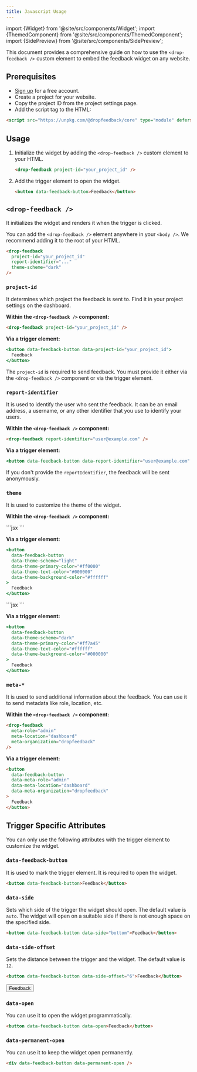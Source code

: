 ```yaml
---
title: Javascript Usage
---
```


import {Widget} from '@site/src/components/Widget';
import {ThemedComponent} from '@site/src/components/ThemedComponent';
import {SidePreview} from '@site/src/components/SidePreview';

This document provides a comprehensive guide on how to use the `<drop-feedback />` custom element to embed the feedback widget on any website.

## Prerequisites

- [Sign up](https://dropfeedback.com/signup) for a free account.
- Create a project for your website.
- Copy the project ID from the project settings page.
- Add the script tag to the HTML:

```html
<script src="https://unpkg.com/@dropfeedback/core" type="module" defer></script>
```

## Usage

1. Initialize the widget by adding the `<drop-feedback />` custom element to your HTML.

   ```html
   <drop-feedback project-id="your_project_id" />
   ```

2. Add the trigger element to open the widget.

   ```html
   <button data-feedback-button>Feedback</button>
   ```

## `<drop-feedback />`

It initializes the widget and renders it when the trigger is clicked.

You can add the `<drop-feedback />` element anywhere in your `<body />`. We recommend adding it to the root of your HTML.

```html
<drop-feedback
  project-id="your_project_id"
  report-identifier="..."
  theme-scheme="dark"
/>
```

### `project-id`

It determines which project the feedback is sent to. Find it in your project settings on the dashboard.

**Within the `<drop-feedback />` component:**

```html
<drop-feedback project-id="your_project_id" />
```

**Via a trigger element:**

```jsx
<button data-feedback-button data-project-id="your_project_id">
  Feedback
</button>
```

The `project-id` is required to send feedback. You must provide it either via the `<drop-feedback />` component or via the trigger element.

### `report-identifier`

It is used to identify the user who sent the feedback. It can be an email address, a username, or any other identifier that you use to identify your users.

**Within the `<drop-feedback />` component:**

```html
<drop-feedback report-identifier="user@example.com" />
```

**Via a trigger element:**

```jsx
<button data-feedback-button data-report-identifier="user@example.com" />
```

If you don't provide the `reportIdentifier`, the feedback will be sent anonymously.

### `theme`

It is used to customize the theme of the widget.

**Within the `<drop-feedback />` component:**

<ThemedComponent theme="light">
```jsx
<drop-feedback
  theme-scheme="light"
  theme-primary-color="#ff0000"
  theme-text-color="#000000"
  theme-background-color="#ffffff"
/>
```

**Via a trigger element:**

```jsx
<button
  data-feedback-button
  data-theme-scheme="light"
  data-theme-primary-color="#ff0000"
  data-theme-text-color="#000000"
  data-theme-background-color="#ffffff"
>
  Feedback
</button>
```

<Widget scheme="light" primaryColor="#ff0000" backgroundColor="#ffffff" textColor="#000000" />

</ThemedComponent>

<ThemedComponent theme="dark">
```jsx
<drop-feedback
  theme-scheme="dark"
  theme-primary-color="#ff7a45"
  theme-text-color="#ffffff"
  theme-background-color="#000000"
/>
```

**Via a trigger element:**

```jsx
<button
  data-feedback-button
  data-theme-scheme="dark"
  data-theme-primary-color="#ff7a45"
  data-theme-text-color="#ffffff"
  data-theme-background-color="#000000"
>
  Feedback
</button>
```

<Widget scheme="dark" primaryColor="#ff7a45" backgroundColor="#000000" textColor="#ffffff"  />

</ThemedComponent>

### `meta-*`

It is used to send additional information about the feedback. You can use it to send metadata like role, location, etc.

**Within the `<drop-feedback />` component:**

```html
<drop-feedback
  meta-role="admin"
  meta-location="dashboard"
  meta-organization="dropfeedback"
/>
```

**Via a trigger element:**

```html
<button
  data-feedback-button
  data-meta-role="admin"
  data-meta-location="dashboard"
  data-meta-organization="dropfeedback"
>
  Feedback
</button>
```

## Trigger Specific Attributes

You can only use the following attributes with the trigger element to customize the widget.

### `data-feedback-button`

It is used to mark the trigger element. It is required to open the widget.

```html
<button data-feedback-button>Feedback</button>
```

### `data-side`

Sets which side of the trigger the widget should open. The default value is `auto`. The widget will open on a suitable side if there is not enough space on the specified side.

```html
<button data-feedback-button data-side="bottom">Feedback</button>
```

<SidePreview />

### `data-side-offset`

Sets the distance between the trigger and the widget. The default value is `12`.

```html
<button data-feedback-button data-side-offset="6">Feedback</button>
```

<button data-feedback-button className="button button--outline button--primary" data-side-offset="6">Feedback</button>

### `data-open`

You can use it to open the widget programmatically.

```html
<button data-feedback-button data-open>Feedback</button>
```

### `data-permanent-open`

You can use it to keep the widget open permanently.

```html
<div data-feedback-button data-permanent-open />
```
